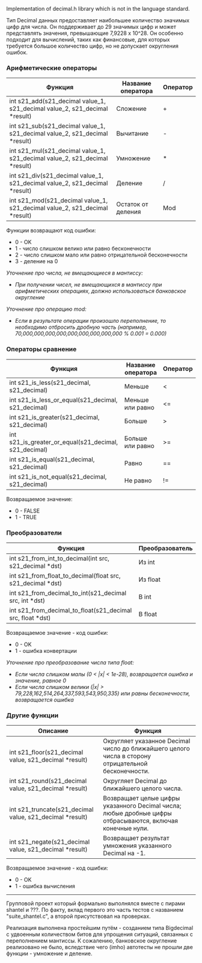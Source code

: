 Implementation of decimal.h library which is not in the language standard.

Тип Decimal данных предоставляет наибольшее количество значимых цифр для числа. Он поддерживает до 29 значимых цифр и может представлять значения, превышающие 7,9228 x 10^28. Он особенно подходит для вычислений, таких как финансовые, для которых требуется большое количество цифр, но не допускает округления ошибок.

### Арифметические операторы

| Функция | Название оператора | Оператор | 
| ------ | ------ | ------ |
| int s21_add(s21_decimal value_1, s21_decimal value_2, s21_decimal *result) | Сложение | + | 
| int s21_sub(s21_decimal value_1, s21_decimal value_2, s21_decimal *result) | Вычитание | - |
| int s21_mul(s21_decimal value_1, s21_decimal value_2, s21_decimal *result) | Умножение | * |
| int s21_div(s21_decimal value_1, s21_decimal value_2, s21_decimal *result) | Деление | / |
| int s21_mod(s21_decimal value_1, s21_decimal value_2, s21_decimal *result) | Остаток от деления | Mod |

Функции возвращают код ошибки:  
- 0 - OK  
- 1 - число слишком велико или равно бесконечности
- 2 - число слишком мало или равно отрицательной бесконечности
- 3 - деление на 0

*Уточнение про числа, не вмещающиеся в мантиссу:*
- *При получении чисел, не вмещающихся в мантиссу при арифметических операциях, должно использоваться банковское округление*

*Уточнение про операцию mod:*
- *Если в результате операции произошло переполнение, то необходимо отбросить дробную часть (например, 70,000,000,000,000,000,000,000,000,000 % 0.001 = 0.000)*


### Операторы сравнение

| Функция |  Название оператора | Оператор |
| ------ | ------ | ------ |
| int s21_is_less(s21_decimal, s21_decimal) | Меньше  | < |
| int s21_is_less_or_equal(s21_decimal, s21_decimal) |  Меньше или равно | <= |
| int s21_is_greater(s21_decimal, s21_decimal) | Больше | \> |
| int s21_is_greater_or_equal(s21_decimal, s21_decimal) |  Больше или равно | \>= |
| int s21_is_equal(s21_decimal, s21_decimal) | Равно | == |
| int s21_is_not_equal(s21_decimal, s21_decimal) | Не равно | != |

Возвращаемое значение:
- 0 - FALSE
- 1 - TRUE

### Преобразователи 

| Функция |  Преобразователь |
| ------ | ------ |
| int s21_from_int_to_decimal(int src, s21_decimal *dst) | Из int |
| int s21_from_float_to_decimal(float src, s21_decimal *dst) | Из float  |
| int s21_from_decimal_to_int(s21_decimal src, int *dst) | В int  |
| int s21_from_decimal_to_float(s21_decimal src, float *dst) | В float  |

Возвращаемое значение - код ошибки:
 - 0 - OK
 - 1 - ошибка конвертации

*Уточнение про преобразование числа типа float:*
- *Если числа слишком малы (0 < |x| < 1e-28), возвращается ошибка и значение, равное 0*
- *Если числа слишком велики (|x| > 79,228,162,514,264,337,593,543,950,335) или равны бесконечности, возвращается ошибка*


### Другие функции

| Описание | Функция | 
| ------ | ------ |
| int s21_floor(s21_decimal value, s21_decimal *result) | Округляет указанное Decimal число до ближайшего целого числа в сторону отрицательной бесконечности. |
| int s21_round(s21_decimal value, s21_decimal *result) | Округляет Decimal до ближайшего целого числа. |
| int s21_truncate(s21_decimal value, s21_decimal *result) | Возвращает целые цифры указанного Decimal числа; любые дробные цифры отбрасываются, включая конечные нули. |
| int s21_negate(s21_decimal value, s21_decimal *result) | Возвращает результат умножения указанного Decimal на -1. |

Возвращаемое значение - код ошибки:
 - 0 - OK
 - 1 - ошибка вычисления

_____________________________________________________________

Групповой проект который формально выполнялся вместе с пирами shantel и ???. По факту, вклад первого это часть тестов с названием "suite_shantel.c", а второй присутствовал на проверках.

Реализация выполнена простейшим путём - созданием типа Bigdecimal с удвоенным количеством битов для упрощения ситуаций, связанных с переполнением мантиссы.
К сожалению, банковское округление реализовано не было, вследствие чего (imho) автотесты не прошли две функции - умножение и деление.

